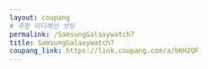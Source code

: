 ```yaml
---
layout: coupang
# 쿠팡 리디렉션 셋팅
permalink: /SamsungGalaxywatch7
title: SamsungGalaxywatch7
coupang_link: https://link.coupang.com/a/bKH2QF
---
```

